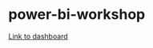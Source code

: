 # power-bi-workshop

[Link to dashboard](https://app.powerbi.com/view?r=eyJrIjoiZmQ4ZjY3ZjQtYjRmNy00YzQ1LWI2NzktNDk3YmQ0MDc3NDhmIiwidCI6IjEwMWRhNTg3LTE4NDMtNGY1Mi04YjhhLTE3YjA2OWM2NmQzMyIsImMiOjJ9&pageName=ReportSection)
